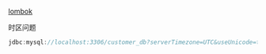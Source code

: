 [lombok](https://projectlombok.org/)

时区问题

```java
jdbc:mysql://localhost:3306/customer_db?serverTimezone=UTC&useUnicode=true&characterEncoding=utf8&useSSL=true
```

